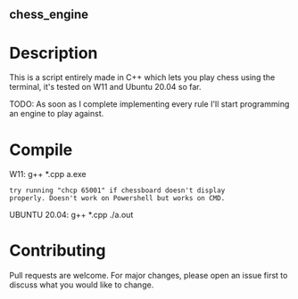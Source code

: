 ## chess_engine ##



# Description

  This is a script entirely made in C++ which lets you play chess
  using the terminal, it's tested on W11 and Ubuntu 20.04 so far.
  
  TODO:
    As soon as I complete implementing every rule I'll start 
    programming an engine to play against.


# Compile

  W11: 
    g++ *.cpp
    a.exe
    
    try running "chcp 65001" if chessboard doesn't display
    properly. Doesn't work on Powershell but works on CMD.
      
  UBUNTU 20.04:
    g++ *.cpp
    ./a.out


# Contributing

  Pull requests are welcome.
  For major changes, please open an issue first to discuss 
  what you would like to change.

